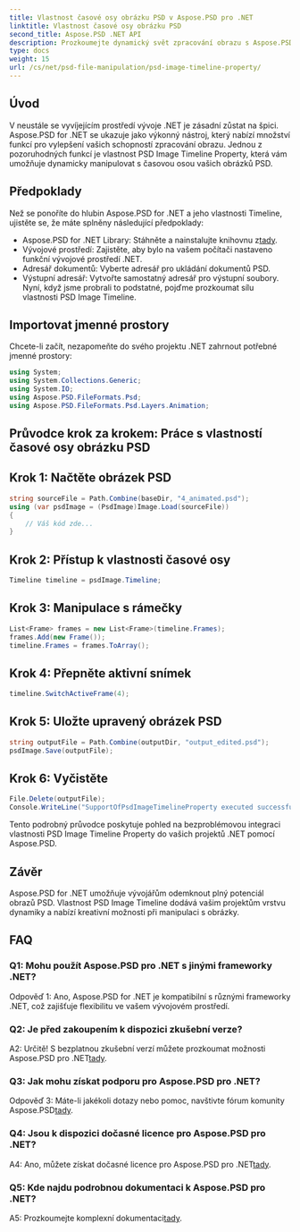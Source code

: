 ```yaml
---
title: Vlastnost časové osy obrázku PSD v Aspose.PSD pro .NET
linktitle: Vlastnost časové osy obrázku PSD
second_title: Aspose.PSD .NET API
description: Prozkoumejte dynamický svět zpracování obrazu s Aspose.PSD pro .NET. Manipulujte s časovými osami PSD bez námahy. Stáhněte si knihovnu nyní!
type: docs
weight: 15
url: /cs/net/psd-file-manipulation/psd-image-timeline-property/
---
```

## Úvod
V neustále se vyvíjejícím prostředí vývoje .NET je zásadní zůstat na špici. Aspose.PSD for .NET se ukazuje jako výkonný nástroj, který nabízí množství funkcí pro vylepšení vašich schopností zpracování obrazu. Jednou z pozoruhodných funkcí je vlastnost PSD Image Timeline Property, která vám umožňuje dynamicky manipulovat s časovou osou vašich obrázků PSD.
## Předpoklady
Než se ponoříte do hlubin Aspose.PSD for .NET a jeho vlastnosti Timeline, ujistěte se, že máte splněny následující předpoklady:
-  Aspose.PSD for .NET Library: Stáhněte a nainstalujte knihovnu z[tady](https://releases.aspose.com/psd/net/).
- Vývojové prostředí: Zajistěte, aby bylo na vašem počítači nastaveno funkční vývojové prostředí .NET.
- Adresář dokumentů: Vyberte adresář pro ukládání dokumentů PSD.
- Výstupní adresář: Vytvořte samostatný adresář pro výstupní soubory.
Nyní, když jsme probrali to podstatné, pojďme prozkoumat sílu vlastnosti PSD Image Timeline.
## Importovat jmenné prostory
Chcete-li začít, nezapomeňte do svého projektu .NET zahrnout potřebné jmenné prostory:
```csharp
using System;
using System.Collections.Generic;
using System.IO;
using Aspose.PSD.FileFormats.Psd;
using Aspose.PSD.FileFormats.Psd.Layers.Animation;
```
## Průvodce krok za krokem: Práce s vlastností časové osy obrázku PSD

## Krok 1: Načtěte obrázek PSD
```csharp
string sourceFile = Path.Combine(baseDir, "4_animated.psd");
using (var psdImage = (PsdImage)Image.Load(sourceFile))
{
    // Váš kód zde...
}
```
## Krok 2: Přístup k vlastnosti časové osy
```csharp
Timeline timeline = psdImage.Timeline;
```
## Krok 3: Manipulace s rámečky
```csharp
List<Frame> frames = new List<Frame>(timeline.Frames);
frames.Add(new Frame());
timeline.Frames = frames.ToArray();
```
## Krok 4: Přepněte aktivní snímek
```csharp
timeline.SwitchActiveFrame(4);
```
## Krok 5: Uložte upravený obrázek PSD
```csharp
string outputFile = Path.Combine(outputDir, "output_edited.psd");
psdImage.Save(outputFile);
```
## Krok 6: Vyčistěte
```csharp
File.Delete(outputFile);
Console.WriteLine("SupportOfPsdImageTimelineProperty executed successfully");
```
Tento podrobný průvodce poskytuje pohled na bezproblémovou integraci vlastnosti PSD Image Timeline Property do vašich projektů .NET pomocí Aspose.PSD.
## Závěr

Aspose.PSD for .NET umožňuje vývojářům odemknout plný potenciál obrazů PSD. Vlastnost PSD Image Timeline dodává vašim projektům vrstvu dynamiky a nabízí kreativní možnosti při manipulaci s obrázky.

## FAQ

### Q1: Mohu použít Aspose.PSD pro .NET s jinými frameworky .NET?

Odpověď 1: Ano, Aspose.PSD for .NET je kompatibilní s různými frameworky .NET, což zajišťuje flexibilitu ve vašem vývojovém prostředí.

### Q2: Je před zakoupením k dispozici zkušební verze?

 A2: Určitě! S bezplatnou zkušební verzí můžete prozkoumat možnosti Aspose.PSD pro .NET[tady](https://releases.aspose.com/).

### Q3: Jak mohu získat podporu pro Aspose.PSD pro .NET?

 Odpověď 3: Máte-li jakékoli dotazy nebo pomoc, navštivte fórum komunity Aspose.PSD[tady](https://forum.aspose.com/c/psd/34).

### Q4: Jsou k dispozici dočasné licence pro Aspose.PSD pro .NET?

 A4: Ano, můžete získat dočasné licence pro Aspose.PSD pro .NET[tady](https://purchase.aspose.com/temporary-license/).

### Q5: Kde najdu podrobnou dokumentaci k Aspose.PSD pro .NET?

 A5: Prozkoumejte komplexní dokumentaci[tady](https://reference.aspose.com/psd/net/).